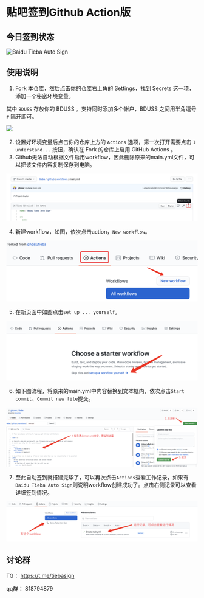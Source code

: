 # 贴吧签到Github Action版

## 今日签到状态

![Baidu Tieba Auto Sign](https://github.com/ghosx/tieba/workflows/Baidu%20Tieba%20Auto%20Sign/badge.svg)

## 使用说明

1. Fork 本仓库，然后点击你的仓库右上角的 Settings，找到 Secrets 这一项，添加一个秘密环境变量。

其中 `BDUSS` 存放你的 BDUSS 。支持同时添加多个帐户，BDUSS 之间用半角逗号 `#` 隔开即可。

![](https://i.loli.net/2020/06/25/yxcj6rBtufhPS78.png)

2. 设置好环境变量后点击你的仓库上方的 `Actions` 选项，第一次打开需要点击 `I understand...` 按钮，确认在 Fork 的仓库上启用 GitHub Actions 。
3. Github无法自动根据文件启用workflow，因此删除原来的main.yml文件，可以把该文件内容复制保存到电脑。

![删除原始文件](assets/delete.png)

4. 新建workflow，如图，依次点击action，`New workflow`。

![新建workflow](assets/new_action.png)

5. 在新页面中如图点击`set up ... yourself`。

![新建workflow](assets/set_up_workflow.png)

6. 如下图流程，将原来的main.yml中内容替换到文本框内，依次点击`Start commit`、`Commit new file`提交。

![修改workflow](assets/edit.png)

7. 至此自动签到就搭建完毕了，可以再次点击`Actions`查看工作记录，如果有`Baidu Tieba Auto Sign`则说明workflow创建成功了。点击右侧记录可以查看详细签到情况。

![修改workflow](assets/check.png)

## 讨论群

TG： https://t.me/tiebasign

qq群： 818794879

